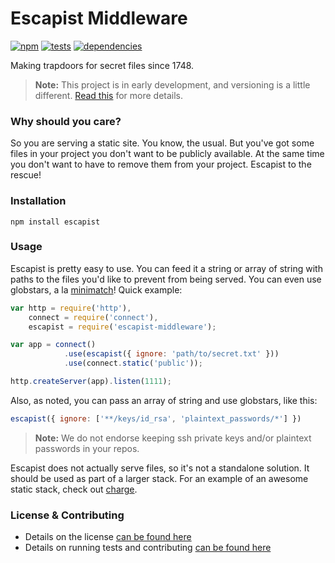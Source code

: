 # Escapist Middleware

[![npm](http://img.shields.io/npm/v/escapist.svg?style=flat)](https://badge.fury.io/js/escapist) [![tests](http://img.shields.io/travis/carrot/escapist/master.svg?style=flat)](https://travis-ci.org/carrot/escapist) [![dependencies](http://img.shields.io/gemnasium/carrot/escapist.svg?style=flat)](https://david-dm.org/carrot/escapist)

Making trapdoors for secret files since 1748.

> **Note:** This project is in early development, and versioning is a little different. [Read this](http://markup.im/#q4_cRZ1Q) for more details.

### Why should you care?

So you are serving a static site. You know, the usual. But you've got some files in your project you don't want to be publicly available. At the same time you don't want to have to remove them from your project. Escapist to the rescue!

### Installation

`npm install escapist`

### Usage

Escapist is pretty easy to use. You can feed it a string or array of string with paths to the files you'd like to prevent from being served. You can even use globstars, a la [minimatch](https://github.com/isaacs/minimatch)! Quick example:

```js
var http = require('http'),
    connect = require('connect'),
    escapist = require('escapist-middleware');

var app = connect()
            .use(escapist({ ignore: 'path/to/secret.txt' }))
            .use(connect.static('public'));

http.createServer(app).listen(1111);
```

Also, as noted, you can pass an array of string and use globstars, like this:

```js
escapist({ ignore: ['**/keys/id_rsa', 'plaintext_passwords/*'] })
```

> **Note:** We do not endorse keeping ssh private keys and/or plaintext passwords in your repos.

Escapist does not actually serve files, so it's not a standalone solution. It should be used as part of a larger stack. For an example of an awesome static stack, check out [charge](https://github.com/carrot/charge).

### License & Contributing

- Details on the license [can be found here](LICENSE.md)
- Details on running tests and contributing [can be found here](contributing.md)
